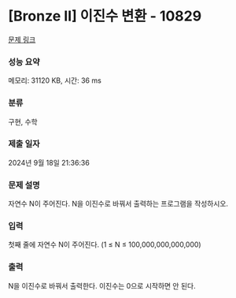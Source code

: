 # [Bronze II] 이진수 변환 - 10829 

[문제 링크](https://www.acmicpc.net/problem/10829) 

### 성능 요약

메모리: 31120 KB, 시간: 36 ms

### 분류

구현, 수학

### 제출 일자

2024년 9월 18일 21:36:36

### 문제 설명

<p>자연수 N이 주어진다. N을 이진수로 바꿔서 출력하는 프로그램을 작성하시오.</p>

### 입력 

 <p>첫째 줄에 자연수 N이 주어진다. (1 ≤ N ≤ 100,000,000,000,000)</p>

### 출력 

 <p>N을 이진수로 바꿔서 출력한다. 이진수는 0으로 시작하면 안 된다.</p>

